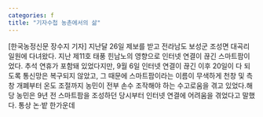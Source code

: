 ```yaml
---
categories: f
title: "기자수첩 농촌에서의 삶"
---
```

[한국농정신문 장수지 기자] 지난달 26일 제보를 받고 전라남도 보성군 조성면 대곡리 일원에 다녀왔다. 지난 제11호 태풍 힌남노의 영향으로 인터넷 연결이 끊긴 스마트팜이었다. 추석 연휴가 포함돼 있었다지만, 9월 6일 인터넷 연결이 끊긴 이후 20일이 다 되도록 통신망은 복구되지 않았고, 그 때문에 스마트팜이라는 이름이 무색하게 천창 및 측창 개폐부터 온도 조절까지 농민이 전부 손수 조작해야 하는 수고로움을 겪고 있었다.해당 농민은 9년 전 스마트팜을 조성하던 당시부터 인터넷 연결에 어려움을 겪었다고 말했다. 통상 논·밭 한가운데